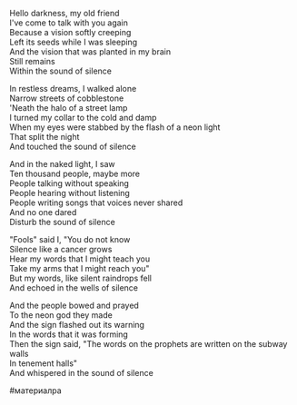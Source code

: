 Hello darkness, my old friend  
I've come to talk with you again  
Because a vision softly creeping  
Left its seeds while I was sleeping  
And the vision that was planted in my brain  
Still remains  
Within the sound of silence

In restless dreams, I walked alone  
Narrow streets of cobblestone  
'Neath the halo of a street lamp  
I turned my collar to the cold and damp  
When my eyes were stabbed by the flash of a neon light  
That split the night  
And touched the sound of silence

And in the naked light, I saw  
Ten thousand people, maybe more  
People talking without speaking  
People hearing without listening  
People writing songs that voices never shared  
And no one dared  
Disturb the sound of silence

"Fools" said I, "You do not know  
Silence like a cancer grows  
Hear my words that I might teach you  
Take my arms that I might reach you"  
But my words, like silent raindrops fell  
And echoed in the wells of silence

And the people bowed and prayed  
To the neon god they made  
And the sign flashed out its warning  
In the words that it was forming  
Then the sign said, "The words on the prophets are written on the subway walls  
In tenement halls"  
And whispered in the sound of silence

#материалра